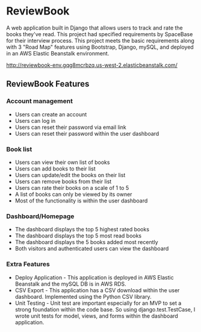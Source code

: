 # ReviewBook
A web application built in Django that allows users to track and rate the books they've read. This project had specified requirements by SpaceBase for their interview process. This project meets the basic requirements along with 3 "Road Map" features using Bootstrap, Django, mySQL, and deployed in an AWS Elastic Beanstalk environment.

http://reviewbook-env.gqg8mcrbzq.us-west-2.elasticbeanstalk.com/

## ReviewBook Features
### Account management
  * Users can create an account 
  * Users can log in
  * Users can reset their password via email link
  * Users can reset their password within the user dashboard
### Book list
  * Users can view their own list of books 
  * Users can add books to their list 
  * Users can update/edit the books on their list 
  * Users can remove books from their list 
  * Users can rate their books on a scale of 1 to 5
  * A list of books can only be viewed by its owner 
  * Most of the functionality is within the user dashboard 
### Dashboard/Homepage 
  * The dashboard displays the top 5 highest rated books 
  * The dashboard displays the top 5 most read books 
  * The dashboard displays the 5 books added most recently
  * Both visitors and authenticated users can view the dashboard
### Extra Features
  * Deploy Application - This application is deployed in AWS Elastic Beanstalk and the mySQL DB is in AWS RDS.
  * CSV Export - This application has a CSV download within the user dashboard. Implemented using the Python CSV library.
  * Unit Testing - Unit test are important especially for an MVP to set a strong foundation within the code base. So using django.test.TestCase, I wrote unit tests for model, views, and forms within the dashboard application.


